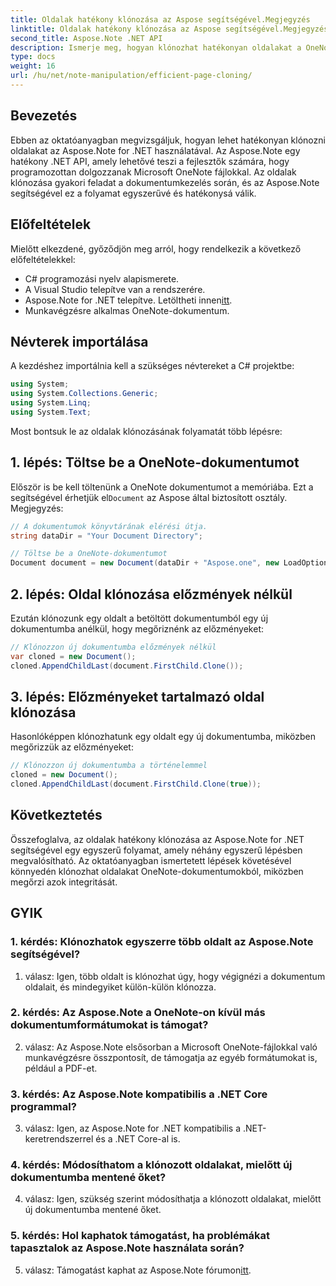 ```yaml
---
title: Oldalak hatékony klónozása az Aspose segítségével.Megjegyzés
linktitle: Oldalak hatékony klónozása az Aspose segítségével.Megjegyzés
second_title: Aspose.Note .NET API
description: Ismerje meg, hogyan klónozhat hatékonyan oldalakat a OneNote-dokumentumokban az Aspose.Note for .NET használatával. Kövesse lépésről lépésre bemutató oktatóanyagunkat az egyszerű megvalósítás érdekében.
type: docs
weight: 16
url: /hu/net/note-manipulation/efficient-page-cloning/
---
```

## Bevezetés

Ebben az oktatóanyagban megvizsgáljuk, hogyan lehet hatékonyan klónozni oldalakat az Aspose.Note for .NET használatával. Az Aspose.Note egy hatékony .NET API, amely lehetővé teszi a fejlesztők számára, hogy programozottan dolgozzanak Microsoft OneNote fájlokkal. Az oldalak klónozása gyakori feladat a dokumentumkezelés során, és az Aspose.Note segítségével ez a folyamat egyszerűvé és hatékonysá válik.

## Előfeltételek

Mielőtt elkezdené, győződjön meg arról, hogy rendelkezik a következő előfeltételekkel:

- C# programozási nyelv alapismerete.
- A Visual Studio telepítve van a rendszerére.
-  Aspose.Note for .NET telepítve. Letöltheti innen[itt](https://releases.aspose.com/note/net/).
- Munkavégzésre alkalmas OneNote-dokumentum.

## Névterek importálása

A kezdéshez importálnia kell a szükséges névtereket a C# projektbe:

```csharp
using System;
using System.Collections.Generic;
using System.Linq;
using System.Text;
```

Most bontsuk le az oldalak klónozásának folyamatát több lépésre:

## 1. lépés: Töltse be a OneNote-dokumentumot

 Először is be kell töltenünk a OneNote dokumentumot a memóriába. Ezt a segítségével érhetjük el`Document` az Aspose által biztosított osztály. Megjegyzés:

```csharp
// A dokumentumok könyvtárának elérési útja.
string dataDir = "Your Document Directory";

// Töltse be a OneNote-dokumentumot
Document document = new Document(dataDir + "Aspose.one", new LoadOptions { LoadHistory = true });
```

## 2. lépés: Oldal klónozása előzmények nélkül

Ezután klónozunk egy oldalt a betöltött dokumentumból egy új dokumentumba anélkül, hogy megőriznénk az előzményeket:

```csharp
// Klónozzon új dokumentumba előzmények nélkül
var cloned = new Document();
cloned.AppendChildLast(document.FirstChild.Clone());
```

## 3. lépés: Előzményeket tartalmazó oldal klónozása

Hasonlóképpen klónozhatunk egy oldalt egy új dokumentumba, miközben megőrizzük az előzményeket:

```csharp
// Klónozzon új dokumentumba a történelemmel
cloned = new Document();
cloned.AppendChildLast(document.FirstChild.Clone(true));
```

## Következtetés

Összefoglalva, az oldalak hatékony klónozása az Aspose.Note for .NET segítségével egy egyszerű folyamat, amely néhány egyszerű lépésben megvalósítható. Az oktatóanyagban ismertetett lépések követésével könnyedén klónozhat oldalakat OneNote-dokumentumokból, miközben megőrzi azok integritását.

## GYIK

### 1. kérdés: Klónozhatok egyszerre több oldalt az Aspose.Note segítségével?

1. válasz: Igen, több oldalt is klónozhat úgy, hogy végignézi a dokumentum oldalait, és mindegyiket külön-külön klónozza.

### 2. kérdés: Az Aspose.Note a OneNote-on kívül más dokumentumformátumokat is támogat?

2. válasz: Az Aspose.Note elsősorban a Microsoft OneNote-fájlokkal való munkavégzésre összpontosít, de támogatja az egyéb formátumokat is, például a PDF-et.

### 3. kérdés: Az Aspose.Note kompatibilis a .NET Core programmal?

3. válasz: Igen, az Aspose.Note for .NET kompatibilis a .NET-keretrendszerrel és a .NET Core-al is.

### 4. kérdés: Módosíthatom a klónozott oldalakat, mielőtt új dokumentumba mentené őket?

4. válasz: Igen, szükség szerint módosíthatja a klónozott oldalakat, mielőtt új dokumentumba mentené őket.

### 5. kérdés: Hol kaphatok támogatást, ha problémákat tapasztalok az Aspose.Note használata során?

 5. válasz: Támogatást kaphat az Aspose.Note fórumon[itt](https://forum.aspose.com/c/note/28).
